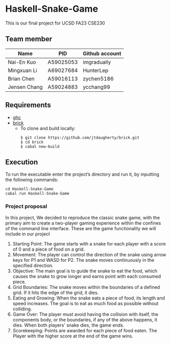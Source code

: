 # Haskell-Snake-Game
This is our final project for UCSD FA23 CSE230

## Team member

|Name          |PID        | Github account|
|--------------|-----------|---------------|
|Nai-En Kuo    |A59025053  |imgradually    |
|Mingxuan Li   |A69027684  |HunterLep      |
|Brian Chen    |A59016113  |zychen5186     |
|Jensen Chang  |A59024883  |ycchang99      |

## Requirements
- [ghc](https://www.haskell.org/ghcup/)
- [brick](https://github.com/jtdaugherty/brick/tree/master)
  - To clone and build locally:
    ```
    $ git clone https://github.com/jtdaugherty/brick.git
    $ cd brick
    $ cabal new-build
    ```
## Execution
To run the executable enter the project’s directory and run it, by inputting the following commands:
```
cd Haskell-Snake-Game
cabal run Haskell-Snake-Game
```


### Project proposal
In this project, We decided to reproduce the classic snake game, with the primary aim to create a two-player gaming experience within the confines of the command line interface.
These are the game functionality we will include in our project
1. Starting Point:
The game starts with a snake for each player with a score of 0 and a piece of food on a grid.
2. Movement:
The player can control the direction of the snake using arrow keys for P1 and WASD for P2. The snake moves continuously in the specified direction.
3. Objective:
The main goal is to guide the snake to eat the food, which causes the snake to grow longer and earns point with each consumed piece.
4. Grid Boundaries:
The snake moves within the boundaries of a defined grid. If it hits the edge of the grid, it dies.
5. Eating and Growing:
When the snake eats a piece of food, its length and speed increases. The goal is to eat as much food as possible without colliding.
6. Game Over:
The player must avoid having the collision with itself, the components body, or the boundaries, if any of the above happens, it dies. When both players' snake dies, the game ends.
7. Scorekeeping:
Points are awarded for each piece of food eaten. The Player with the higher score at the end of the game wins.
